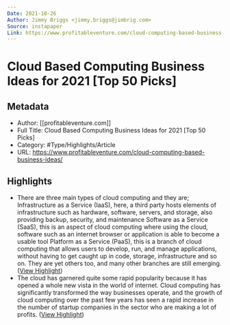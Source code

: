 ```yaml
---
Date: 2021-10-26
Author: Jimmy Briggs <jimmy.briggs@jimbrig.com>
Source: instapaper
Link: https://www.profitableventure.com/cloud-computing-based-business-ideas/
---
```

# Cloud Based Computing Business Ideas for 2021 [Top 50 Picks]

## Metadata
- Author: [[profitableventure.com]]
- Full Title: Cloud Based Computing Business Ideas for 2021 [Top 50 Picks]
- Category: #Type/Highlights/Article
- URL: https://www.profitableventure.com/cloud-computing-based-business-ideas/

## Highlights
- There are three main types of cloud computing and they are;
  Infrastructure as a Service (IaaS), here, a third party hosts elements of infrastructure such as hardware, software, servers, and storage, also providing backup, security, and maintenance
  Software as a Service (SaaS), this is an aspect of cloud computing where using the cloud, software such as an internet browser or application is able to become a usable tool
  Platform as a Service (PaaS), this is a branch of cloud computing that allows users to develop, run, and manage applications, without having to get caught up in code, storage, infrastructure and so on. They are yet others too, and many other branches are still emerging. ([View Highlight](https://instapaper.com/read/1434781247/17134222))
- The cloud has garnered quite some rapid popularity because it has opened a whole new vista in the world of internet. Cloud computing has significantly transformed the way businesses operate, and the growth of cloud computing over the past few years has seen a rapid increase in the number of startup companies in the sector who are making a lot of profits. ([View Highlight](https://instapaper.com/read/1434781247/17134223))

